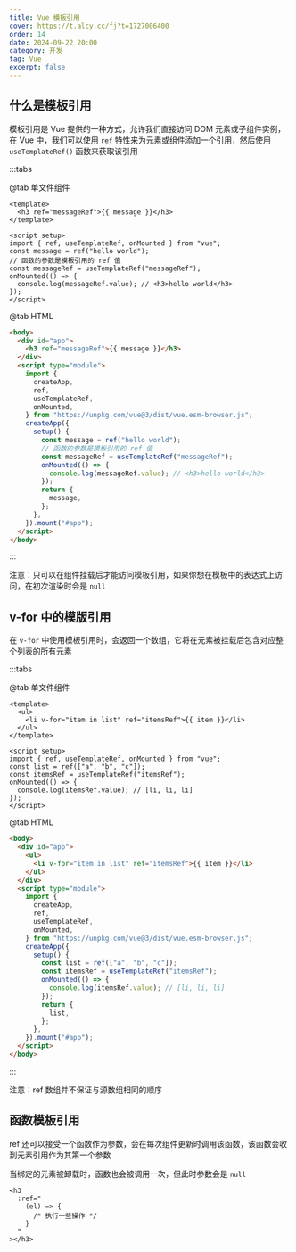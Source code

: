 ```yaml
---
title: Vue 模板引用
cover: https://t.alcy.cc/fj?t=1727006400
order: 14
date: 2024-09-22 20:00
category: 开发
tag: Vue
excerpt: false
---
```


## 什么是模板引用

模板引用是 Vue 提供的一种方式，允许我们直接访问 DOM 元素或子组件实例，在 Vue 中，我们可以使用 `ref` 特性来为元素或组件添加一个引用，然后使用 `useTemplateRef()` 函数来获取该引用

:::tabs

@tab 单文件组件

```vue
<template>
  <h3 ref="messageRef">{{ message }}</h3>
</template>

<script setup>
import { ref, useTemplateRef, onMounted } from "vue";
const message = ref("hello world");
// 函数的参数是模板引用的 ref 值
const messageRef = useTemplateRef("messageRef");
onMounted(() => {
  console.log(messageRef.value); // <h3>hello world</h3>
});
</script>
```

@tab HTML

```html
<body>
  <div id="app">
    <h3 ref="messageRef">{{ message }}</h3>
  </div>
  <script type="module">
    import {
      createApp,
      ref,
      useTemplateRef,
      onMounted,
    } from "https://unpkg.com/vue@3/dist/vue.esm-browser.js";
    createApp({
      setup() {
        const message = ref("hello world");
        // 函数的参数是模板引用的 ref 值
        const messageRef = useTemplateRef("messageRef");
        onMounted(() => {
          console.log(messageRef.value); // <h3>hello world</h3>
        });
        return {
          message,
        };
      },
    }).mount("#app");
  </script>
</body>
```

:::

注意：只可以在组件挂载后才能访问模板引用，如果你想在模板中的表达式上访问，在初次渲染时会是 `null`

## v-for 中的模版引用

在 `v-for` 中使用模板引用时，会返回一个数组，它将在元素被挂载后包含对应整个列表的所有元素

:::tabs

@tab 单文件组件

```vue
<template>
  <ul>
    <li v-for="item in list" ref="itemsRef">{{ item }}</li>
  </ul>
</template>

<script setup>
import { ref, useTemplateRef, onMounted } from "vue";
const list = ref(["a", "b", "c"]);
const itemsRef = useTemplateRef("itemsRef");
onMounted(() => {
  console.log(itemsRef.value); // [li, li, li]
});
</script>
```

@tab HTML

```html
<body>
  <div id="app">
    <ul>
      <li v-for="item in list" ref="itemsRef">{{ item }}</li>
    </ul>
  </div>
  <script type="module">
    import {
      createApp,
      ref,
      useTemplateRef,
      onMounted,
    } from "https://unpkg.com/vue@3/dist/vue.esm-browser.js";
    createApp({
      setup() {
        const list = ref(["a", "b", "c"]);
        const itemsRef = useTemplateRef("itemsRef");
        onMounted(() => {
          console.log(itemsRef.value); // [li, li, li]
        });
        return {
          list,
        };
      },
    }).mount("#app");
  </script>
</body>
```

:::

注意：ref 数组并不保证与源数组相同的顺序

## 函数模板引用

ref 还可以接受一个函数作为参数，会在每次组件更新时调用该函数，该函数会收到元素引用作为其第一个参数

当绑定的元素被卸载时，函数也会被调用一次，但此时参数会是 `null`

```vue
<h3
  :ref="
    (el) => {
      /* 执行一些操作 */
    }
  "
></h3>
```

